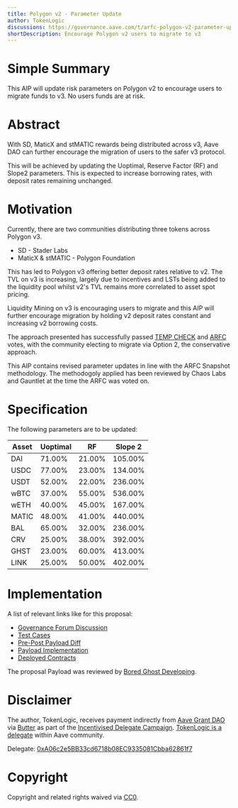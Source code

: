```yaml
---
title: Polygon v2 - Parameter Update
author: TokenLogic
discussions: https://governance.aave.com/t/arfc-polygon-v2-parameter-update/12817
shortDescription: Encourage Polygon v2 users to migrate to v3
---
```


# Simple Summary

This AIP will update risk parameters on Polygon v2 to encourage users to migrate funds to v3. No users funds are at risk.

# Abstract

With SD, MaticX and stMATIC rewards being distributed across v3, Aave DAO can further encourage the migration of users to the safer v3 protocol. 

This will be achieved by updating the Uoptimal, Reserve Factor (RF) and Slope2 parameters. This is expected to increase borrowing rates, with deposit rates remaining unchanged. 

# Motivation

Currently, there are two communities distributing three tokens across Polygon v3. 

* SD - Stader Labs
* MaticX & stMATIC - Polygon Foundation

This has led to Polygon v3 offering better deposit rates relative to v2. The TVL on v3 is increasing, largely due to incentives and LSTs being added to the liquidity pool whilst v2's TVL remains more correlated to asset spot pricing.

Liquidity Mining on v3 is encouraging users to migrate and this AIP will further encourage migration by holding v2 deposit rates constant and increasing v2 borrowing costs.

The approach presented has successfully passed [TEMP CHECK](https://snapshot.org/#/aave.eth/proposal/0x478169c0840488588b31d7e23b889b5f9442057db9c7a5b9b6cfdd61fe7108ff) and [ARFC](https://snapshot.org/#/aave.eth/proposal/0x013f763e92d253926bc7f04d79138593a1b31c969a34db7f0955e46850c796d9) votes, with the community electing to migrate via Option 2, the conservative approach. 

This AIP contains revised parameter updates in line with the ARFC Snapshot methodology. The methodogoly applied has been reviewed by Chaos Labs and Gauntlet at the time the ARFC was voted on. 

# Specification

The following parameters are to be updated:

|Asset|Uoptimal|RF |Slope 2|
|---|---|---|---|
|DAI|71.00%|21.00%|105.00%|
|USDC|77.00%|23.00%|134.00%|
|USDT|52.00%|22.00%|236.00%|
|wBTC|37.00%|55.00%|536.00%|
|wETH|40.00%|45.00%|167.00%|
|MATIC|48.00%|41.00%|440.00%|
|BAL|65.00%|32.00%|236.00%|
|CRV|25.00%|38.00%|392.00%|
|GHST|23.00%|60.00%|413.00%|
|LINK|25.00%|50.00%|402.00%|


# Implementation

A list of relevant links like for this proposal:

* [Governance Forum Discussion](https://governance.aave.com/t/arfc-polygon-v2-parameter-update/12817)
* [Test Cases](https://github.com/defijesus/aave-proposals/blob/main/src/AaveV2PolygonRatesUpdates_20230614/AaveV2PolygonRatesUpdates_20230614.t.sol)
* [Pre-Post Payload Diff](https://github.com/defijesus/aave-proposals/blob/main/diffs/preTestPolygonUpdate20230614_postTestPolygonUpdate20230614.md)
* [Payload Implementation](https://github.com/defijesus/aave-proposals/blob/main/src/AaveV2PolygonRatesUpdates_20230614/AaveV2PolygonRatesUpdates_20230614.sol)
* [Deployed Contracts](https://polygonscan.com/address/0xbbd2b7418395d1782f0016095c6a26487d184873#code)

The proposal Payload was reviewed by [Bored Ghost Developing](https://bgdlabs.com/).

# Disclaimer

The author, TokenLogic, receives payment indirectly from [Aave Grant DAO](https://twitter.com/AaveGrants) via [Butter](https://twitter.com/butterymoney) as part of the [Incentivised Delegate Campaign](https://governance.aave.com/t/temp-check-incentivized-delegate-campaign-3-month/11732). [TokenLogic is a delegate](https://governance.aave.com/t/tokenlogic-delegate-platform/12516) within Aave community. 

Delegate: [0xA06c2e5BB33cd6718b08EC9335081Cbba62861f7](https://app.aave.com/governance/)

# Copyright

Copyright and related rights waived via [CC0](https://creativecommons.org/publicdomain/zero/1.0/).
